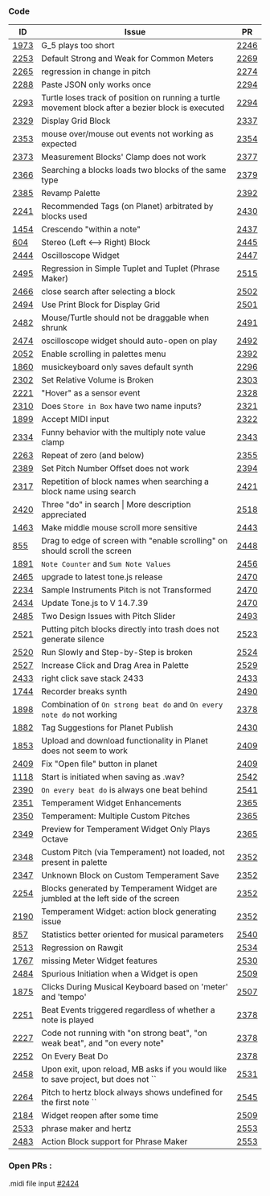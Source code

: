 ### Code
| ID | Issue | PR |
| ------ | ------ | ------ | 
| [1973](https://github.com/sugarlabs/musicblocks/issues/1973) | G_5 plays too short                                                                                | [2246](https://github.com/sugarlabs/musicblocks/pull/2246) |
| [2253](https://github.com/sugarlabs/musicblocks/issues/2253) | Default Strong and Weak for Common Meters                                                          | [2269](https://github.com/sugarlabs/musicblocks/pull/2269) |
| [2265](https://github.com/sugarlabs/musicblocks/issues/2265) | regression in change in pitch                                                                      | [2274](https://github.com/sugarlabs/musicblocks/pull/2274) |
| [2288](https://github.com/sugarlabs/musicblocks/issues/2288) | Paste JSON only works once                                                                         | [2294](https://github.com/sugarlabs/musicblocks/pull/2294) |
| [2293](https://github.com/sugarlabs/musicblocks/issues/2293) | Turtle loses track of position on running a turtle movement block after a bezier block is executed | [2294](https://github.com/sugarlabs/musicblocks/pull/2294) |
| [2329](https://github.com/sugarlabs/musicblocks/issues/2329) | Display Grid Block                                                                                 | [2337](https://github.com/sugarlabs/musicblocks/pull/2337) |
| [2353](https://github.com/sugarlabs/musicblocks/issues/2353) | mouse over/mouse out events not working as expected                                                | [2354](https://github.com/sugarlabs/musicblocks/pull/2354) |
| [2373](https://github.com/sugarlabs/musicblocks/issues/2373) | Measurement Blocks' Clamp does not work                                                            | [2377](https://github.com/sugarlabs/musicblocks/pull/2377) |
| [2366](https://github.com/sugarlabs/musicblocks/issues/2366) | Searching a blocks loads two blocks of the same type                                               | [2379](https://github.com/sugarlabs/musicblocks/pull/2379) |
| [2385](https://github.com/sugarlabs/musicblocks/issues/2385) | Revamp Palette                                                                                     | [2392](https://github.com/sugarlabs/musicblocks/pull/2392) |
| [2241](https://github.com/sugarlabs/musicblocks/issues/2241) | Recommended Tags (on Planet) arbitrated by blocks used                                             | [2430](https://github.com/sugarlabs/musicblocks/pull/2430) |
| [1454](https://github.com/sugarlabs/musicblocks/issues/1454) | Crescendo "within a note"                                                                          | [2437](https://github.com/sugarlabs/musicblocks/pull/2437) |
| [604](https://github.com/sugarlabs/musicblocks/issues/604)   | Stereo (Left <--> Right) Block                                                                     | [2445](https://github.com/sugarlabs/musicblocks/pull/2445) |
| [2444](https://github.com/sugarlabs/musicblocks/issues/2444) | Oscilloscope Widget                                                                                | [2447](https://github.com/sugarlabs/musicblocks/pull/2447) |
| [2495](https://github.com/sugarlabs/musicblocks/issues/2495) | Regression in Simple Tuplet and Tuplet (Phrase Maker)                                              | [2515](https://github.com/sugarlabs/musicblocks/pull/2515) |
| [2466](https://github.com/sugarlabs/musicblocks/issues/2466) | close search after selecting a block                                                               | [2502](https://github.com/sugarlabs/musicblocks/pull/2502) |
| [2494](https://github.com/sugarlabs/musicblocks/issues/2494) | Use Print Block for Display Grid                                                                   | [2501](https://github.com/sugarlabs/musicblocks/pull/2501) |
| [2482](https://github.com/sugarlabs/musicblocks/issues/2482) | Mouse/Turtle should not be draggable when shrunk                                                   | [2491](https://github.com/sugarlabs/musicblocks/pull/2491) |
| [2474](https://github.com/sugarlabs/musicblocks/issues/2474) | oscilloscope widget should auto-open on play                                                       | [2492](https://github.com/sugarlabs/musicblocks/pull/2492) |
| [2052](https://github.com/sugarlabs/musicblocks/issues/2052) | Enable scrolling in palettes menu                                                                  | [2392](https://github.com/sugarlabs/musicblocks/pull/2392) |
| [1860](https://github.com/sugarlabs/musicblocks/issues/1860) | musickeyboard only saves default synth                                                             | [2296](https://github.com/sugarlabs/musicblocks/pull/2296) |
| [2302](https://github.com/sugarlabs/musicblocks/issues/2302) | Set Relative Volume is Broken                                                                      | [2303](https://github.com/sugarlabs/musicblocks/pull/2303) |
| [2221](https://github.com/sugarlabs/musicblocks/issues/2221) | "Hover" as a sensor event                                                                          | [2328](https://github.com/sugarlabs/musicblocks/pull/2328) |
| [2310](https://github.com/sugarlabs/musicblocks/issues/2310) | Does `Store in Box` have two name inputs?                                                          | [2321](https://github.com/sugarlabs/musicblocks/pull/2321) |
| [1899](https://github.com/sugarlabs/musicblocks/issues/1899) | Accept MIDI input                                                                                  | [2322](https://github.com/sugarlabs/musicblocks/pull/2322) |
| [2334](https://github.com/sugarlabs/musicblocks/issues/2334) | Funny behavior with the multiply note value clamp                                                  | [2343](https://github.com/sugarlabs/musicblocks/pull/2343) |
| [2263](https://github.com/sugarlabs/musicblocks/issues/2263) | Repeat of zero (and below)                                                                         | [2355](https://github.com/sugarlabs/musicblocks/pull/2355) |
| [2389](https://github.com/sugarlabs/musicblocks/issues/2389) | Set Pitch Number Offset does not work                                                              | [2394](https://github.com/sugarlabs/musicblocks/pull/2394) |
| [2317](https://github.com/sugarlabs/musicblocks/issues/2317) | Repetition of block names when searching a block name using search                                 | [2421](https://github.com/sugarlabs/musicblocks/pull/2421) |
| [2420](https://github.com/sugarlabs/musicblocks/issues/2420) | Three "do" in search \| More description appreciated                                               | [2518](https://github.com/sugarlabs/musicblocks/pull/2518) |
| [1463](https://github.com/sugarlabs/musicblocks/issues/1463) | Make middle mouse scroll more sensitive                                                            | [2443](https://github.com/sugarlabs/musicblocks/pull/2443) |
| [855](https://github.com/sugarlabs/musicblocks/issues/855)   | Drag to edge of screen with "enable scrolling" on should scroll the screen                         | [2448](https://github.com/sugarlabs/musicblocks/pull/2448) |
| [1891](https://github.com/sugarlabs/musicblocks/issues/1891) | `Note Counter` and `Sum Note Values`                                                               | [2456](https://github.com/sugarlabs/musicblocks/pull/2456) |
| [2465](https://github.com/sugarlabs/musicblocks/issues/2465) | upgrade to latest tone.js release                                                                  | [2470](https://github.com/sugarlabs/musicblocks/pull/2470) |
| [2234](https://github.com/sugarlabs/musicblocks/issues/2234) | Sample Instruments Pitch is not Transformed                                                        | [2470](https://github.com/sugarlabs/musicblocks/pull/2470) |
| [2434](https://github.com/sugarlabs/musicblocks/issues/2434) | Update Tone.js to V 14.7.39                                                                        | [2470](https://github.com/sugarlabs/musicblocks/pull/2470) |
| [2485](https://github.com/sugarlabs/musicblocks/issues/2485) | Two Design Issues with Pitch Slider                                                                | [2493](https://github.com/sugarlabs/musicblocks/pull/2493) |
| [2521](https://github.com/sugarlabs/musicblocks/issues/2521) | Putting pitch blocks directly into trash does not generate silence                                 | [2523](https://github.com/sugarlabs/musicblocks/pull/2523) |
| [2520](https://github.com/sugarlabs/musicblocks/issues/2520) | Run Slowly and Step-by-Step is broken                                                              | [2524](https://github.com/sugarlabs/musicblocks/pull/2524) |
| [2527](https://github.com/sugarlabs/musicblocks/issues/2527) | Increase Click and Drag Area in Palette                                                            | [2529](https://github.com/sugarlabs/musicblocks/pull/2529) |
| [2433](https://github.com/sugarlabs/musicblocks/issues/2433) | right click save stack 2433                                                                        | [2433](https://github.com/sugarlabs/musicblocks/pull/2433) |
| [1744](https://github.com/sugarlabs/musicblocks/issues/1744) | Recorder breaks synth                                                                              | [2490](https://github.com/sugarlabs/musicblocks/pull/2490) |
| [1898](https://github.com/sugarlabs/musicblocks/issues/1898) | Combination of `On strong beat do` and `On every note do` not working                              | [2378](https://github.com/sugarlabs/musicblocks/pull/2378) |
| [1882](https://github.com/sugarlabs/musicblocks/issues/1882) | Tag Suggestions for Planet Publish                                                                 | [2430](https://github.com/sugarlabs/musicblocks/pull/2430) |
| [1853](https://github.com/sugarlabs/musicblocks/issues/1853) | Upload and download functionality in Planet does not seem to work                                  | [2409](https://github.com/sugarlabs/musicblocks/pull/2409) |
| [2409](https://github.com/sugarlabs/musicblocks/issues/2409) | Fix "Open file" button in planet                                                                   | [2409](https://github.com/sugarlabs/musicblocks/pull/2409) |
| [1118](https://github.com/sugarlabs/musicblocks/issues/1118) | Start is initiated when saving as .wav?                                                            | [2542](https://github.com/sugarlabs/musicblocks/pull/2542) |
| [2390](https://github.com/sugarlabs/musicblocks/issues/2390) | `On every beat do` is always one beat behind                                                       | [2541](https://github.com/sugarlabs/musicblocks/pull/2541) |
| [2351](https://github.com/sugarlabs/musicblocks/issues/2351) | Temperament Widget Enhancements                                                                    | [2365](https://github.com/sugarlabs/musicblocks/pull/2365) |
| [2350](https://github.com/sugarlabs/musicblocks/issues/2350) | Temperament: Multiple Custom Pitches                                                               | [2365](https://github.com/sugarlabs/musicblocks/pull/2365) |
| [2349](https://github.com/sugarlabs/musicblocks/issues/2349) | Preview for Temperament Widget Only Plays Octave                                                   | [2365](https://github.com/sugarlabs/musicblocks/pull/2365) |
| [2348](https://github.com/sugarlabs/musicblocks/issues/2348) | Custom Pitch (via Temperament) not loaded, not present in palette                                  | [2352](https://github.com/sugarlabs/musicblocks/pull/2352) |
| [2347](https://github.com/sugarlabs/musicblocks/issues/2347) | Unknown Block on Custom Temperament Save                                                           | [2352](https://github.com/sugarlabs/musicblocks/pull/2352) |
| [2254](https://github.com/sugarlabs/musicblocks/issues/2254) | Blocks generated by Temperament Widget are jumbled at the left side of the screen                  | [2352](https://github.com/sugarlabs/musicblocks/pull/2352) |
| [2190](https://github.com/sugarlabs/musicblocks/issues/2190) | Temperament Widget: action block generating issue                                                  | [2352](https://github.com/sugarlabs/musicblocks/pull/2352) |
| [857](https://github.com/sugarlabs/musicblocks/issues/857)   | Statistics better oriented for musical parameters                                                  | [2540](https://github.com/sugarlabs/musicblocks/pull/2540) |
| [2513](https://github.com/sugarlabs/musicblocks/issues/2513) | Regression on Rawgit                                                                               | [2534](https://github.com/sugarlabs/musicblocks/pull/2534) |
| [1767](https://github.com/sugarlabs/musicblocks/issues/1767) | missing Meter Widget features                                                                      | [2530](https://github.com/sugarlabs/musicblocks/pull/2530) |
| [2484](https://github.com/sugarlabs/musicblocks/issues/2484) | Spurious Initiation when a Widget is open                                                          | [2509](https://github.com/sugarlabs/musicblocks/pull/2509) |
| [1875](https://github.com/sugarlabs/musicblocks/issues/1875) | Clicks During Musical Keyboard based on 'meter' and 'tempo'                                        | [2507](https://github.com/sugarlabs/musicblocks/pull/2507) |
| [2251](https://github.com/sugarlabs/musicblocks/issues/2251) | Beat Events triggered regardless of whether a note is played                                       | [2378](https://github.com/sugarlabs/musicblocks/pull/2378) |
| [2227](https://github.com/sugarlabs/musicblocks/issues/2227) | Code not running with "on strong beat", "on weak beat", and "on every note"                        | [2378](https://github.com/sugarlabs/musicblocks/pull/2378) |
| [2252](https://github.com/sugarlabs/musicblocks/issues/2252) | On Every Beat Do                                                                                   | [2378](https://github.com/sugarlabs/musicblocks/pull/2378) |
| [2458](https://github.com/sugarlabs/musicblocks/issues/2458) | Upon exit, upon reload, MB asks if you would like to save project, but does not ``                 | [2531](https://github.com/sugarlabs/musicblocks/pull/2531) |
| [2264](https://github.com/sugarlabs/musicblocks/issues/2264) | Pitch to hertz block always shows undefined for the first note                  ``                 | [2545](https://github.com/sugarlabs/musicblocks/pull/2545) |
| [2184](https://github.com/sugarlabs/musicblocks/issues/2184) | Widget reopen after some time                                                                      | [2509](https://github.com/sugarlabs/musicblocks/pull/2509) |
| [2533](https://github.com/sugarlabs/musicblocks/issues/2533) | phrase maker and hertz								                                                | [2553](https://github.com/sugarlabs/musicblocks/pull/2553) |
| [2483](https://github.com/sugarlabs/musicblocks/issues/2483) | Action Block support for Phrase Maker                                                              | [2553](https://github.com/sugarlabs/musicblocks/pull/2553) |

### Open PRs :
.midi file input [#2424](https://github.com/sugarlabs/musicblocks/pull/2424)
